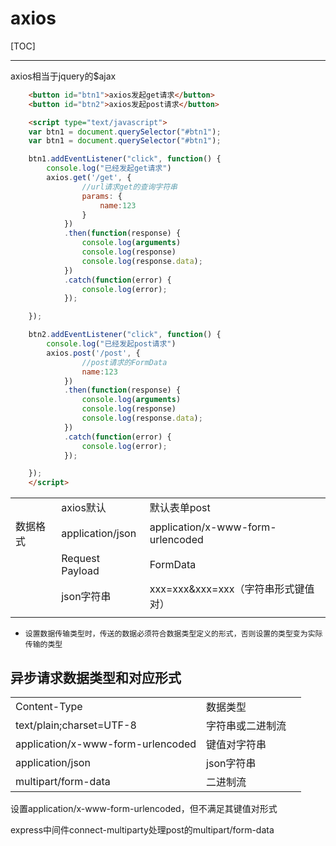 # axios

[TOC]

***

axios相当于jquery的$ajax

```html
    <button id="btn1">axios发起get请求</button>
    <button id="btn2">axios发起post请求</button>

    <script type="text/javascript">
    var btn1 = document.querySelector("#btn1");
    var btn1 = document.querySelector("#btn1");

    btn1.addEventListener("click", function() {
        console.log("已经发起get请求")
        axios.get('/get', {
	        	//url请求get的查询字符串
                params: {
                    name:123
                }
            })
            .then(function(response) {
                console.log(arguments)
                console.log(response)
                console.log(response.data);
            })
            .catch(function(error) {
                console.log(error);
            });

    });

    btn2.addEventListener("click", function() {
        console.log("已经发起post请求")
        axios.post('/post', {
	        	//post请求的FormData
                name:123
            })
            .then(function(response) {
                console.log(arguments)
                console.log(response)
                console.log(response.data);
            })
            .catch(function(error) {
                console.log(error);
            });

    });
    </script>
```

|          |                  |                                     |
| -------- | ---------------- | ----------------------------------- |
|          | axios默认        | 默认表单post                        |
| 数据格式 | application/json | application/x-www-form-urlencoded   |
|          | Request Payload  | FormData                            |
|          | json字符串       | xxx=xxx&xxx=xxx（字符串形式键值对） |
|          |                  |                                     |

+ `设置数据传输类型时，传送的数据必须符合数据类型定义的形式，否则设置的类型变为实际传输的类型`


## 异步请求数据类型和对应形式
|  |                  |      |
| ----------------------------------- | ---------------- | ---- |
| Content-Type                        | 数据类型         |      |
| text/plain;charset=UTF-8            | 字符串或二进制流 |      |
| application/x-www-form-urlencoded   | 键值对字符串     |      |
| application/json                    | json字符串       |      |
| multipart/form-data                 | 二进制流         |      |

设置application/x-www-form-urlencoded，但不满足其键值对形式

express中间件connect-multiparty处理post的multipart/form-data